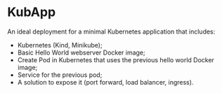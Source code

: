 # KubApp
An ideal deployment for a minimal Kubernetes application that includes:
- Kubernetes (Kind, Minikube);
- Basic Hello World webserver Docker image;
- Create Pod in Kubernetes that uses the previous hello world Docker image;
- Service for the previous pod;
- A solution to expose it (port forward, load balancer, ingress).
